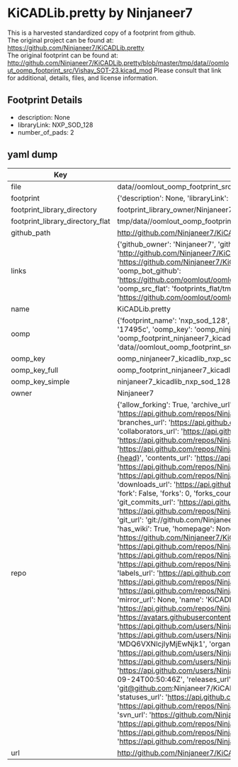 # KiCADLib.pretty by Ninjaneer7  
This is a harvested standardized copy of a footprint from github.  
The original project can be found at:  
https://github.com/Ninjaneer7/KiCADLib.pretty  
The original footprint can be found at:
http://github.com/Ninjaneer7/KiCADLib.pretty/blob/master/tmp/data//oomlout_oomp_footprint_src/Vishay_SOT-23.kicad_mod
Please consult that link for additional, details, files, and license information.  
## Footprint Details
* description: None  
* libraryLink: NXP_SOD_128  
* number_of_pads: 2  
## yaml dump  
| Key | Value |  
| --- | --- |  
| file | data//oomlout_oomp_footprint_src/KiCADLib.pretty/NXP_SOD_128.kicad_mod |  
| footprint | {'description': None, 'libraryLink': 'NXP_SOD_128', 'number_of_pads': 2} |  
| footprint_library_directory | footprint_library_owner/Ninjaneer7_KiCADLib.pretty |  
| footprint_library_directory_flat | tmp/data//oomlout_oomp_footprint_src/footprints_flat/ninjaneer7_kicadlib_nxp_sod_128/working |  
| github_path | http://github.com/Ninjaneer7/KiCADLib.pretty/blob/master/tmp/data//oomlout_oomp_footprint_src/NXP_SOD_128.kicad_mod |  
| links | {'github_owner': 'Ninjaneer7', 'github_repo_name': 'KiCADLib.pretty', 'github_src': 'http://github.com/Ninjaneer7/KiCADLib.pretty/blob/master/tmp/data//oomlout_oomp_footprint_src/Vishay_SOT-23.kicad_mod', 'github_src_repo': 'https://github.com/Ninjaneer7/KiCADLib.pretty', 'oomp_bot': 'tmp/data//oomlout_oomp_footprint_src/footprints/ninjaneer7_kicadlib_nxp_sod_128/working', 'oomp_bot_github': 'https://github.com/oomlout/oomlout_oomp_footprint_bot/tree/main/tmp/data//oomlout_oomp_footprint_src/footprints/ninjaneer7_kicadlib_nxp_sod_128/working', 'oomp_src_flat': 'footprints_flat/tmp/data//oomlout_oomp_footprint_src/footprints_flat/ninjaneer7_kicadlib_nxp_sod_128/working', 'oomp_src_flat_github': 'https://github.com/oomlout/oomlout_oomp_footprint_src/tree/main/tmp/data//oomlout_oomp_footprint_src/footprints_flat/ninjaneer7_kicadlib_nxp_sod_128/working'} |  
| name | KiCADLib.pretty |  
| oomp | {'footprint_name': 'nxp_sod_128', 'library_name': 'kicadlib', 'md5': '17495c9e1882fa676d592ad2c8f35a19', 'md5_10': '17495c9e18', 'md5_5': '17495', 'md5_6': '17495c', 'oomp_key': 'oomp_ninjaneer7_kicadlib_nxp_sod_128', 'oomp_key_extra': 'oomp_footprint_ninjaneer7_kicadlib_nxp_sod_128', 'oomp_key_full': 'oomp_footprint_ninjaneer7_kicadlib_nxp_sod_128_17495c', 'oomp_key_simple': 'ninjaneer7_kicadlib_nxp_sod_128', 'original_filename': 'data//oomlout_oomp_footprint_src/KiCADLib.pretty/NXP_SOD_128.kicad_mod', 'owner_name': 'ninjaneer7'} |  
| oomp_key | oomp_ninjaneer7_kicadlib_nxp_sod_128 |  
| oomp_key_full | oomp_footprint_ninjaneer7_kicadlib_nxp_sod_128 |  
| oomp_key_simple | ninjaneer7_kicadlib_nxp_sod_128 |  
| owner | Ninjaneer7 |  
| repo | {'allow_forking': True, 'archive_url': 'https://api.github.com/repos/Ninjaneer7/KiCADLib.pretty/{archive_format}{/ref}', 'archived': False, 'assignees_url': 'https://api.github.com/repos/Ninjaneer7/KiCADLib.pretty/assignees{/user}', 'blobs_url': 'https://api.github.com/repos/Ninjaneer7/KiCADLib.pretty/git/blobs{/sha}', 'branches_url': 'https://api.github.com/repos/Ninjaneer7/KiCADLib.pretty/branches{/branch}', 'clone_url': 'https://github.com/Ninjaneer7/KiCADLib.pretty.git', 'collaborators_url': 'https://api.github.com/repos/Ninjaneer7/KiCADLib.pretty/collaborators{/collaborator}', 'comments_url': 'https://api.github.com/repos/Ninjaneer7/KiCADLib.pretty/comments{/number}', 'commits_url': 'https://api.github.com/repos/Ninjaneer7/KiCADLib.pretty/commits{/sha}', 'compare_url': 'https://api.github.com/repos/Ninjaneer7/KiCADLib.pretty/compare/{base}...{head}', 'contents_url': 'https://api.github.com/repos/Ninjaneer7/KiCADLib.pretty/contents/{+path}', 'contributors_url': 'https://api.github.com/repos/Ninjaneer7/KiCADLib.pretty/contributors', 'created_at': '2016-09-15T06:10:43Z', 'default_branch': 'master', 'deployments_url': 'https://api.github.com/repos/Ninjaneer7/KiCADLib.pretty/deployments', 'description': 'Contains Eschema parts and Footprint Modules', 'disabled': False, 'downloads_url': 'https://api.github.com/repos/Ninjaneer7/KiCADLib.pretty/downloads', 'events_url': 'https://api.github.com/repos/Ninjaneer7/KiCADLib.pretty/events', 'fork': False, 'forks': 0, 'forks_count': 0, 'forks_url': 'https://api.github.com/repos/Ninjaneer7/KiCADLib.pretty/forks', 'full_name': 'Ninjaneer7/KiCADLib.pretty', 'git_commits_url': 'https://api.github.com/repos/Ninjaneer7/KiCADLib.pretty/git/commits{/sha}', 'git_refs_url': 'https://api.github.com/repos/Ninjaneer7/KiCADLib.pretty/git/refs{/sha}', 'git_tags_url': 'https://api.github.com/repos/Ninjaneer7/KiCADLib.pretty/git/tags{/sha}', 'git_url': 'git://github.com/Ninjaneer7/KiCADLib.pretty.git', 'has_discussions': False, 'has_downloads': True, 'has_issues': True, 'has_pages': False, 'has_projects': True, 'has_wiki': True, 'homepage': None, 'hooks_url': 'https://api.github.com/repos/Ninjaneer7/KiCADLib.pretty/hooks', 'html_url': 'https://github.com/Ninjaneer7/KiCADLib.pretty', 'id': 68270752, 'is_template': False, 'issue_comment_url': 'https://api.github.com/repos/Ninjaneer7/KiCADLib.pretty/issues/comments{/number}', 'issue_events_url': 'https://api.github.com/repos/Ninjaneer7/KiCADLib.pretty/issues/events{/number}', 'issues_url': 'https://api.github.com/repos/Ninjaneer7/KiCADLib.pretty/issues{/number}', 'keys_url': 'https://api.github.com/repos/Ninjaneer7/KiCADLib.pretty/keys{/key_id}', 'labels_url': 'https://api.github.com/repos/Ninjaneer7/KiCADLib.pretty/labels{/name}', 'language': None, 'languages_url': 'https://api.github.com/repos/Ninjaneer7/KiCADLib.pretty/languages', 'license': None, 'merges_url': 'https://api.github.com/repos/Ninjaneer7/KiCADLib.pretty/merges', 'milestones_url': 'https://api.github.com/repos/Ninjaneer7/KiCADLib.pretty/milestones{/number}', 'mirror_url': None, 'name': 'KiCADLib.pretty', 'network_count': 0, 'node_id': 'MDEwOlJlcG9zaXRvcnk2ODI3MDc1Mg==', 'notifications_url': 'https://api.github.com/repos/Ninjaneer7/KiCADLib.pretty/notifications{?since,all,participating}', 'open_issues': 0, 'open_issues_count': 0, 'owner': {'avatar_url': 'https://avatars.githubusercontent.com/u/22210695?v=4', 'events_url': 'https://api.github.com/users/Ninjaneer7/events{/privacy}', 'followers_url': 'https://api.github.com/users/Ninjaneer7/followers', 'following_url': 'https://api.github.com/users/Ninjaneer7/following{/other_user}', 'gists_url': 'https://api.github.com/users/Ninjaneer7/gists{/gist_id}', 'gravatar_id': '', 'html_url': 'https://github.com/Ninjaneer7', 'id': 22210695, 'login': 'Ninjaneer7', 'node_id': 'MDQ6VXNlcjIyMjEwNjk1', 'organizations_url': 'https://api.github.com/users/Ninjaneer7/orgs', 'received_events_url': 'https://api.github.com/users/Ninjaneer7/received_events', 'repos_url': 'https://api.github.com/users/Ninjaneer7/repos', 'site_admin': False, 'starred_url': 'https://api.github.com/users/Ninjaneer7/starred{/owner}{/repo}', 'subscriptions_url': 'https://api.github.com/users/Ninjaneer7/subscriptions', 'type': 'User', 'url': 'https://api.github.com/users/Ninjaneer7'}, 'private': False, 'pulls_url': 'https://api.github.com/repos/Ninjaneer7/KiCADLib.pretty/pulls{/number}', 'pushed_at': '2016-09-24T00:50:46Z', 'releases_url': 'https://api.github.com/repos/Ninjaneer7/KiCADLib.pretty/releases{/id}', 'size': 11, 'ssh_url': 'git@github.com:Ninjaneer7/KiCADLib.pretty.git', 'stargazers_count': 0, 'stargazers_url': 'https://api.github.com/repos/Ninjaneer7/KiCADLib.pretty/stargazers', 'statuses_url': 'https://api.github.com/repos/Ninjaneer7/KiCADLib.pretty/statuses/{sha}', 'subscribers_count': 0, 'subscribers_url': 'https://api.github.com/repos/Ninjaneer7/KiCADLib.pretty/subscribers', 'subscription_url': 'https://api.github.com/repos/Ninjaneer7/KiCADLib.pretty/subscription', 'svn_url': 'https://github.com/Ninjaneer7/KiCADLib.pretty', 'tags_url': 'https://api.github.com/repos/Ninjaneer7/KiCADLib.pretty/tags', 'teams_url': 'https://api.github.com/repos/Ninjaneer7/KiCADLib.pretty/teams', 'temp_clone_token': None, 'topics': [], 'trees_url': 'https://api.github.com/repos/Ninjaneer7/KiCADLib.pretty/git/trees{/sha}', 'updated_at': '2016-09-18T03:05:20Z', 'url': 'https://api.github.com/repos/Ninjaneer7/KiCADLib.pretty', 'visibility': 'public', 'watchers': 0, 'watchers_count': 0, 'web_commit_signoff_required': False} |  
| url | http://github.com/Ninjaneer7/KiCADLib.pretty |  

